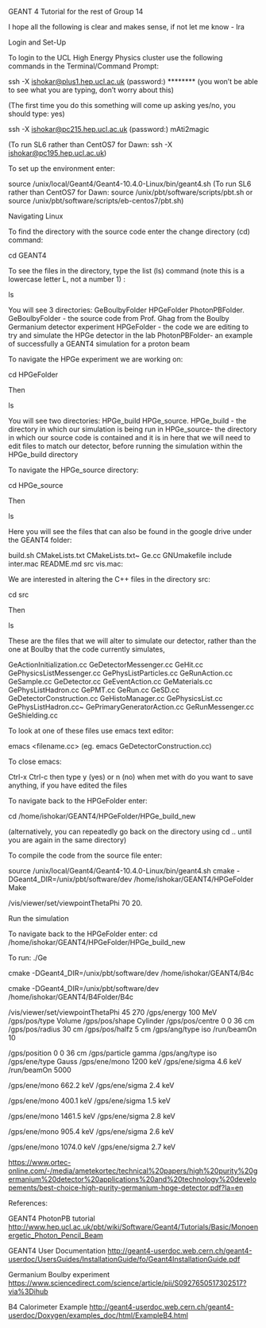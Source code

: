 GEANT 4 Tutorial for the rest of Group 14

I hope all the following is clear and makes sense, if not let me know - Ira

Login and Set-Up

To login to the UCL High Energy Physics cluster use the following commands in the Terminal/Command Prompt:

ssh -X ishokar@plus1.hep.ucl.ac.uk
(password:) ******** (you won’t be able to see what you are typing, don’t worry about this)

(The first time you do this something will come up asking yes/no, you should type: yes)

ssh -X ishokar@pc215.hep.ucl.ac.uk
(password:) mAti2magic

(To run SL6 rather than CentOS7 for Dawn: ssh -X ishokar@pc195.hep.ucl.ac.uk)

To set up the environment enter:

source /unix/local/Geant4/Geant4-10.4.0-Linux/bin/geant4.sh
(To run SL6 rather than CentOS7 for Dawn: source /unix/pbt/software/scripts/pbt.sh or source /unix/pbt/software/scripts/eb-centos7/pbt.sh)


Navigating Linux

To find the directory with the source code enter the change directory (cd) command:

cd GEANT4

To see the files in the directory, type the list (ls) command (note this is a lowercase letter L, not a number 1) :

ls 

You will see 3 directories: GeBoulbyFolder  HPGeFolder  PhotonPBFolder.
GeBoulbyFolder - the source code from Prof. Ghag from the Boulby Germanium detector experiment
HPGeFolder - the code we are editing to try and simulate the HPGe detector in the lab
PhotonPBFolder- an example of successfully a GEANT4 simulation for a proton beam

To navigate the HPGe experiment we are working on:

cd HPGeFolder

Then

ls

You will see two directories: HPGe_build  HPGe_source.
HPGe_build - the directory in which our simulation is being run in
HPGe_source-  the directory in which our source code is contained and it is in here that we will need to edit files to match our detector, before running the simulation within the HPGe_build directory

To navigate the HPGe_source directory:
 
cd HPGe_source

Then

ls

Here you will see the files that can also be found in the google drive under the GEANT4 folder:

build.sh  CMakeLists.txt  CMakeLists.txt~  Ge.cc  GNUmakefile  include  inter.mac  README.md  src  vis.mac:

We are interested in altering the C++ files in the directory src:

cd src

Then

ls

These are the files that we will alter to simulate our detector, rather than the one at Boulby that the code currently simulates, 

GeActionInitialization.cc  GeDetectorMessenger.cc  GeHit.cc          GePhysicsListMessenger.cc  GePhysListParticles.cc       GeRunAction.cc     GeSample.cc          GeDetector.cc              GeEventAction.cc        GeMaterials.cc    GePhysListHadron.cc        GePMT.cc                     GeRun.cc           GeSD.cc         GeDetectorConstruction.cc  GeHistoManager.cc       GePhysicsList.cc  GePhysListHadron.cc~       GePrimaryGeneratorAction.cc        GeRunMessenger.cc      GeShielding.cc

To look at one of these files use emacs text editor:

emacs <filename.cc> (eg. emacs GeDetectorConstruction.cc)

To close emacs:

Ctrl-x Ctrl-c then type y (yes) or n (no) when met with do you want to save anything, if you have edited the files

To navigate back to the HPGeFolder enter:

cd /home/ishokar/GEANT4/HPGeFolder/HPGe_build_new 

(alternatively, you can repeatedly go back on the directory using cd .. until you are again in the same directory)

To compile the code from the source file enter:

source /unix/local/Geant4/Geant4-10.4.0-Linux/bin/geant4.sh
cmake -DGeant4_DIR=/unix/pbt/software/dev /home/ishokar/GEANT4/HPGeFolder
Make

/vis/viewer/set/viewpointThetaPhi 70 20.

Run the simulation

To navigate back to the HPGeFolder enter:
cd /home/ishokar/GEANT4/HPGeFolder/HPGe_build_new 

To run:
./Ge 

cmake -DGeant4_DIR=/unix/pbt/software/dev /home/ishokar/GEANT4/B4c

cmake -DGeant4_DIR=/unix/pbt/software/dev /home/ishokar/GEANT4/B4Folder/B4c

/vis/viewer/set/viewpointThetaPhi 45 270
/gps/energy 100 MeV
/gps/pos/type Volume
/gps/pos/shape Cylinder
/gps/pos/centre 0 0 36 cm
/gps/pos/radius 30 cm
/gps/pos/halfz 5 cm
/gps/ang/type iso
/run/beamOn 10

/gps/position 0 0 36 cm
/gps/particle gamma
/gps/ang/type iso
/gps/ene/type Gauss
/gps/ene/mono 1200 keV
/gps/ene/sigma 4.6 keV
/run/beamOn 5000



/gps/ene/mono 662.2 keV
/gps/ene/sigma 2.4 keV

/gps/ene/mono 400.1 keV
/gps/ene/sigma 1.5 keV

/gps/ene/mono 1461.5 keV
/gps/ene/sigma 2.8 keV

/gps/ene/mono 905.4 keV
/gps/ene/sigma 2.6 keV

/gps/ene/mono 1074.0 keV
/gps/ene/sigma 2.7 keV


https://www.ortec-online.com/-/media/ametekortec/technical%20papers/high%20purity%20germanium%20detector%20applications%20and%20technology%20developements/best-choice-high-purity-germanium-hpge-detector.pdf?la=en


References:

GEANT4 PhotonPB tutorial 
http://www.hep.ucl.ac.uk/pbt/wiki/Software/Geant4/Tutorials/Basic/Monoenergetic_Photon_Pencil_Beam

GEANT4 User Documentation
http://geant4-userdoc.web.cern.ch/geant4-userdoc/UsersGuides/InstallationGuide/fo/Geant4InstallationGuide.pdf

Germanium Boulby experiment
https://www.sciencedirect.com/science/article/pii/S0927650517302517?via%3Dihub

B4 Calorimeter Example
http://geant4-userdoc.web.cern.ch/geant4-userdoc/Doxygen/examples_doc/html/ExampleB4.html






